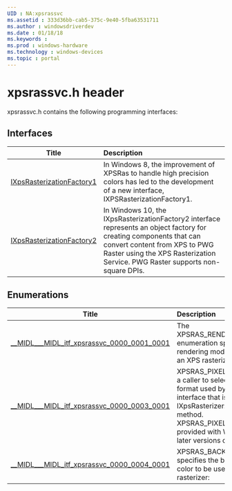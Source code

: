```yaml
---
UID : NA:xpsrassvc
ms.assetid : 333d36bb-cab5-375c-9e40-5fba63531711
ms.author : windowsdriverdev
ms.date : 01/18/18
ms.keywords : 
ms.prod : windows-hardware
ms.technology : windows-devices
ms.topic : portal
---
```


# xpsrassvc.h header



xpsrassvc.h contains the following programming interfaces:



## Interfaces
| Title | Description |
| ---- |:---- |
| [IXpsRasterizationFactory1](nn-xpsrassvc-ixpsrasterizationfactory1.md) | In Windows 8, the improvement of XPSRas to handle high precision colors has led to the development of a new interface, IXPSRasterizationFactory1. |
| [IXpsRasterizationFactory2](nn-xpsrassvc-ixpsrasterizationfactory2.md) | In Windows 10, the IXpsRasterizationFactory2 interface represents an object factory for creating components that can convert content from XPS to PWG Raster using the XPS Rasterization Service. PWG Raster supports non-square DPIs. |






## Enumerations
| Title | Description |
| ---- |:---- |
| [__MIDL___MIDL_itf_xpsrassvc_0000_0001_0001](ne-xpsrassvc-__midl___midl_itf_xpsrassvc_0000_0001_0001.md) | The XPSRAS_RENDERING_MODE enumeration specifies the rendering mode to be used by an XPS rasterizer. |
| [__MIDL___MIDL_itf_xpsrassvc_0000_0003_0001](ne-xpsrassvc-__midl___midl_itf_xpsrassvc_0000_0003_0001.md) | XPSRAS_PIXEL_FORMAT allows a caller to select the pixel format used by the IWICBitmap interface that is returned by the IXpsRasterizer::RasterizeRect method. XPSRAS_PIXEL_FORMAT is provided with Windows 8 and later versions of Windows. |
| [__MIDL___MIDL_itf_xpsrassvc_0000_0004_0001](ne-xpsrassvc-__midl___midl_itf_xpsrassvc_0000_0004_0001.md) | XPSRAS_BACKGROUND_COLOR specifies the background clear color to be used by an XPS rasterizer: |